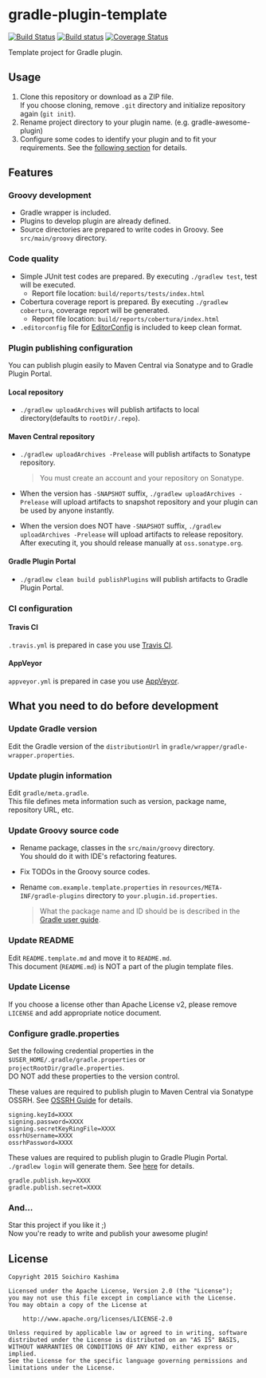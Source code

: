 # gradle-plugin-template

[![Build Status](https://travis-ci.org/ksoichiro/gradle-plugin-template.svg?branch=master)](https://travis-ci.org/ksoichiro/gradle-plugin-template)
[![Build status](https://ci.appveyor.com/api/projects/status/sp76ckciaygit9tm?svg=true)](https://ci.appveyor.com/project/ksoichiro/gradle-plugin-template)
[![Coverage Status](https://coveralls.io/repos/ksoichiro/gradle-plugin-template/badge.svg?branch=master&service=github)](https://coveralls.io/github/ksoichiro/gradle-plugin-template?branch=master)

Template project for Gradle plugin.

## Usage

1. Clone this repository or download as a ZIP file.  
   If you choose cloning, remove `.git` directory and initialize repository again (`git init`).
1. Rename project directory to your plugin name. (e.g. gradle-awesome-plugin)
1. Configure some codes to identify your plugin and to fit your requirements. See the [following section](#what-you-need-to-do-before-development) for details.

## Features

### Groovy development

* Gradle wrapper is included.
* Plugins to develop plugin are already defined.
* Source directories are prepared to write codes in Groovy. See `src/main/groovy` directory.

### Code quality

* Simple JUnit test codes are prepared. By executing `./gradlew test`, test will be executed.
    * Report file location: `build/reports/tests/index.html`
* Cobertura coverage report is prepared. By executing `./gradlew cobertura`, coverage report will be generated.
    * Report file location: `build/reports/cobertura/index.html`
* `.editorconfig` file for [EditorConfig](http://editorconfig.org/) is included to keep clean format.

### Plugin publishing configuration

You can publish plugin easily to Maven Central via Sonatype and to Gradle Plugin Portal.

#### Local repository

* `./gradlew uploadArchives` will publish artifacts to local directory(defaults to `rootDir/.repo`).

#### Maven Central repository

* `./gradlew uploadArchives -Prelease` will publish artifacts to Sonatype repository.

    >  You must create an account and your repository on Sonatype.

* When the version has `-SNAPSHOT` suffix, `./gradlew uploadArchives -Prelease` will upload artifacts to snapshot repository and your plugin can be used by anyone instantly.
* When the version does NOT have `-SNAPSHOT` suffix, `./gradlew uploadArchives -Prelease` will upload artifacts to release repository. After executing it, you should release manually at `oss.sonatype.org`.

#### Gradle Plugin Portal

* `./gradlew clean build publishPlugins` will publish artifacts to Gradle Plugin Portal.

### CI configuration

#### Travis CI

`.travis.yml` is prepared in case you use [Travis CI](https://travis-ci.org).

#### AppVeyor

`appveyor.yml` is prepared in case you use [AppVeyor](http://www.appveyor.com/).

## What you need to do before development

### Update Gradle version

Edit the Gradle version of the `distributionUrl` in `gradle/wrapper/gradle-wrapper.properties`.

### Update plugin information

Edit `gradle/meta.gradle`.  
This file defines meta information such as version, package name, repository URL, etc.

### Update Groovy source code

* Rename package, classes in the `src/main/groovy` directory.  
You should do it with IDE's refactoring features.
* Fix TODOs in the Groovy source codes.
* Rename `com.example.template.properties` in `resources/META-INF/gradle-plugins` directory to `your.plugin.id.properties`.

    > What the package name and ID should be is described in the [Gradle user guide](https://docs.gradle.org/current/userguide/custom_plugins.html).

### Update README

Edit `README.template.md` and move it to `README.md`.  
This document (`README.md`) is NOT a part of the plugin template files.

### Update License

If you choose a license other than Apache License v2, please remove `LICENSE` and add appropriate notice document.

### Configure gradle.properties

Set the following credential properties in the `$USER_HOME/.gradle/gradle.properties` or `projectRootDir/gradle.properties`.  
DO NOT add these properties to the version control.

These values are required to publish plugin to Maven Central via Sonatype OSSRH.
See [OSSRH Guide](http://central.sonatype.org/pages/ossrh-guide.html) for details.

```properties
signing.keyId=XXXX
signing.password=XXXX
signing.secretKeyRingFile=XXXX
ossrhUsername=XXXX
ossrhPassword=XXXX
```

These values are required to publish plugin to Gradle Plugin Portal.
`./gradlew login` will generate them.
See [here](https://plugins.gradle.org/docs/submit) for details.

```properties
gradle.publish.key=XXXX
gradle.publish.secret=XXXX
```

### And...

Star this project if you like it ;)  
Now you're ready to write and publish your awesome plugin!

## License

    Copyright 2015 Soichiro Kashima

    Licensed under the Apache License, Version 2.0 (the "License");
    you may not use this file except in compliance with the License.
    You may obtain a copy of the License at

        http://www.apache.org/licenses/LICENSE-2.0

    Unless required by applicable law or agreed to in writing, software
    distributed under the License is distributed on an "AS IS" BASIS,
    WITHOUT WARRANTIES OR CONDITIONS OF ANY KIND, either express or implied.
    See the License for the specific language governing permissions and
    limitations under the License.
